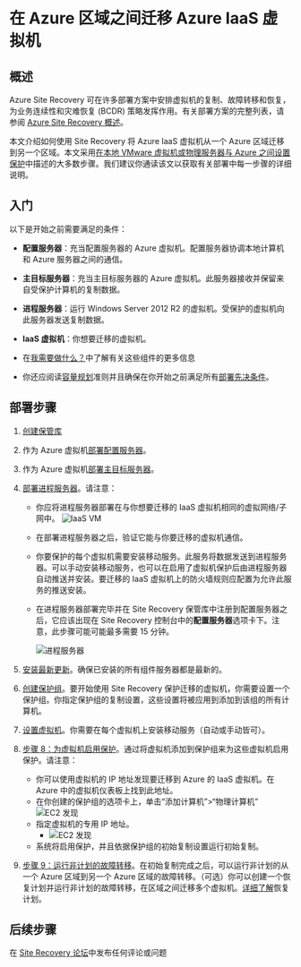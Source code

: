 <properties
	pageTitle="将 Azure IaaS 虚拟机从一个 Azure 区域迁移到另一个 Azure 区域"
	description="使用 Azure Site Recovery 将 Azure IaaS 虚拟机从一个 Azure 区域迁移到另一个 Azure 区域。"
	services="site-recovery"
	documentationCenter=""
	authors="rayne-wiselman"
	manager="jwhit"
	editor="tysonn"/>

<tags
	ms.service="site-recovery"
	ms.date="08/26/2015"
	wacn.date="12/15/2015"/>

#  在 Azure 区域之间迁移 Azure IaaS 虚拟机


## 概述

Azure Site Recovery 可在许多部署方案中安排虚拟机的复制、故障转移和恢复，为业务连续性和灾难恢复 (BCDR) 策略发挥作用。有关部署方案的完整列表，请参阅 [Azure Site Recovery 概述](/documentation/articles/site-recovery-overview)。

本文介绍如何使用 Site Recovery 将 Azure IaaS 虚拟机从一个 Azure 区域迁移到另一个区域。本文采用[在本地 VMware 虚拟机或物理服务器与 Azure 之间设置保护](/documentation/articles/site-recovery-vmware-to-azure)中描述的大多数步骤。我们建议你通读该文以获取有关部署中每一步骤的详细说明。

## 入门

以下是开始之前需要满足的条件：

- **配置服务器**：充当配置服务器的 Azure 虚拟机。配置服务器协调本地计算机和 Azure 服务器之间的通信。
- **主目标服务器**：充当主目标服务器的 Azure 虚拟机。此服务器接收并保留来自受保护计算机的复制数据。
- **进程服务器**：运行 Windows Server 2012 R2 的虚拟机。受保护的虚拟机向此服务器发送复制数据。
- **IaaS 虚拟机**：你想要迁移的虚拟机。

- 在[我需要做什么？](/documentation/articles/site-recovery-vmware-to-azure#what-do-i-need)中了解有关这些组件的更多信息
- 你还应阅读[容量规划](/documentation/articles/site-recovery-vmware-to-azure#capacity-planning)准则并且确保在你开始之前满足所有[部署先决条件](/documentation/articles/site-recovery-vmware-to-azure#before-you-start)。

## 部署步骤

1. [创建保管库](/documentation/articles/site-recovery-vmware-to-azure/#step-1-create-a-vault)
2. 作为 Azure 虚拟机[部署配置服务器](/documentation/articles/site-recovery-vmware-to-azure#step-2-deploy-a-configuration-server)。
3. 作为 Azure 虚拟机[部署主目标服务器](/documentation/articles/site-recovery-vmware-to-azure#step-3-deploy-the-master-target-server)。
4. [部署进程服务器](/documentation/articles/site-recovery-vmware-to-azure#step-4-deploy-the-on-premises-process-server)。请注意：

	- 你应将进程服务器部署在与你想要迁移的 IaaS 虚拟机相同的虚拟网络/子网中。
		![IaaS VM](./media/site-recovery-migrate-azure-to-azure/ASR_MigrateAzure1.png)

	- 在部署进程服务器之后，验证它能与你要迁移的虚拟机通信。
	- 你要保护的每个虚拟机需要安装移动服务。此服务将数据发送到进程服务器。可以手动安装移动服务，也可以在启用了虚拟机保护后由进程服务器自动推送并安装。要迁移的 IaaS 虚拟机上的防火墙规则应配置为允许此服务的推送安装。 

	- 在进程服务器部署完毕并在 Site Recovery 保管库中注册到配置服务器之后，它应该出现在 Site Recovery 控制台中的**配置服务器**选项卡下。注意，此步骤可能可能最多需要 15 分钟。
	
		![进程服务器](./media/site-recovery-migrate-azure-to-azure/ASR_MigrateAzure2.png)

5. [安装最新更新](/documentation/articles/site-recovery-vmware-to-azure#step-5-install-latest-updates)。确保已安装的所有组件服务器都是最新的。
6. [创建保护组](/documentation/articles/site-recovery-vmware-to-azure#step-7-create-a-protection-group)。要开始使用 Site Recovery 保护迁移的虚拟机，你需要设置一个保护组。你指定保护组的复制设置，这些设置将被应用到添加到该组的所有计算机。 
7. [设置虚拟机](/documentation/articles/site-recovery-vmware-to-azure#step-8-set-up-machines-you-want-to-protect)。你需要在每个虚拟机上安装移动服务（自动或手动皆可）。
8. [步骤 8：为虚拟机启用保护](/documentation/articles/site-recovery-vmware-to-azure#step-9-enable-protection)。通过将虚拟机添加到保护组来为这些虚拟机启用保护。请注意：

	- 你可以使用虚拟机的 IP 地址发现要迁移到 Azure 的 IaaS 虚拟机。在 Azure 中的虚拟机仪表板上找到此地址。
	-  在你创建的保护组的选项卡上，单击“添加计算机”>“物理计算机”
		![EC2 发现](./media/site-recovery-migrate-azure-to-azure/ASR_MigrateAzure3.png)
	- 指定虚拟机的专用 IP 地址。
		- ![EC2 发现](./media/site-recovery-migrate-azure-to-azure/ASR_MigrateAzure4.png)
	- 系统将启用保护，并且依据保护组的初始复制设置运行初始复制。
9. [步骤 9：运行非计划的故障转移](/documentation/articles/site-recovery-failover#run-an-unplanned-failover)。在初始复制完成之后，可以运行非计划的从一个 Azure 区域到另一个 Azure 区域的故障转移。（可选）你可以创建一个恢复计划并运行非计划的故障转移，在区域之间迁移多个虚拟机。[详细了解](/documentation/articles/site-recovery-create-recovery-plans)恢复计划。
		
## 后续步骤

在 [Site Recovery 论坛](https://social.msdn.microsoft.com/forums/zh-cn/home?forum=hypervrecovmgr)中发布任何评论或问题

<!---HONumber=74-->